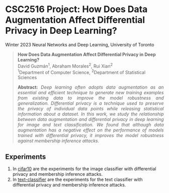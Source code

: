 # CSC2516 Project: How Does Data Augmentation Affect Differential Privacy in Deep Learning?
Winter 2023 Neural Networks and Deep Learning, University of Toronto

> **How Does Data Augmentation Affect Differential Privacy in Deep Learning?**<br>
> David Guzmán<sup>1</sup>, Abraham Morales<sup>2</sup>, Rui Xian<sup>2</sup><br>
> <sup>1</sup>Department of Computer Science, <sup>2</sup>Department of Statistical Sciences<br>
>
> <p align="justify"><b>Abstract:</b> <i>Deep learning often adopts data augmentation as an essential and efficient technique to generate new training examples from existing data to improve the model robustness and generalization. Differential privacy is a technique used to preserve the privacy of individual data points while releasing statistical information about a dataset. In this work, we study the relationship between data augmentation and differential privacy in deep learning for image and text classification. We found that although data augmentation has a negative effect on the performance of models trained with differential privacy, it improves the model robustness against membership inference attacks.</i></p>

## Experiments
1. In [cifar10](https://github.com/davidguzmanr/CSC2516/tree/main/cifar10) are the experiments for the image classifier with differential privacy and membership inference attacks.
2. In [text-classifier](https://github.com/davidguzmanr/CSC2516/tree/main/text-classifier) are the experiments for the text classifier with differential privacy and membership inference attacks.
